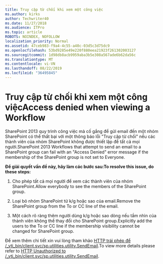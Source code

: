 ```yaml
---
title: Truy cập từ chối khi xem một công việc
ms.author: kirks
author: Techwriter40
ms.date: 11/27/2018
ms.audience: ITPro
ms.topic: article
ROBOTS: NOINDEX, NOFOLLOW
localization_priority: Normal
ms.assetid: 47ceb983-f9a4-4c55-a40c-03d5c3d75dc9
ms.openlocfilehash: 53bd9285e49e220f880eea21923f261302003127
ms.sourcegitcommit: 1d98db8acb9959aba3b5e308a567ade6b62da56c
ms.translationtype: MT
ms.contentlocale: vi-VN
ms.lasthandoff: 08/22/2019
ms.locfileid: "36495845"
---
```

# <a name="access-denied-when-viewing-a-workflow"></a><span data-ttu-id="50ebb-102">Truy cập từ chối khi xem một công việc</span><span class="sxs-lookup"><span data-stu-id="50ebb-102">Access denied when viewing a Workflow</span></span>

<span data-ttu-id="50ebb-103">SharePoint 2013 quy trình công việc mà cố gắng để gửi email đến một nhóm SharePoint có thể thất bại với một thông báo lỗi "Truy cập từ chối" nếu các thành viên của nhóm SharePoint không được thiết lập để tất cả mọi người.</span><span class="sxs-lookup"><span data-stu-id="50ebb-103">SharePoint 2013 Workflows that attempt to send an email to a SharePoint group can fail with an "Access Denied" error message if the membership of the SharePoint group is not set to Everyone.</span></span>
  
 <span data-ttu-id="50ebb-104">**Để giải quyết vấn đề này, hãy làm các bước sau:**</span><span class="sxs-lookup"><span data-stu-id="50ebb-104">**To resolve this issue, do these steps:**</span></span>
  
 1. <span data-ttu-id="50ebb-105">Cho phép tất cả mọi người để xem các thành viên của nhóm SharePoint.</span><span class="sxs-lookup"><span data-stu-id="50ebb-105">Allow everybody to see the members of the SharePoint group.</span></span>
  
 2. <span data-ttu-id="50ebb-106">Loại bỏ nhóm SharePoint từ k/g hoặc sao của email.</span><span class="sxs-lookup"><span data-stu-id="50ebb-106">Remove the SharePoint group from the To or CC line of the email.</span></span>
  
 3. <span data-ttu-id="50ebb-107">Một cách rõ ràng thêm người dùng k/g hoặc sao dòng nếu tầm nhìn của thành viên không thể thay đổi cho SharePoint group.</span><span class="sxs-lookup"><span data-stu-id="50ebb-107">Explicitly add the users to the To or CC line if the membership visibility cannot be changed for SharePoint group.</span></span>
  
<span data-ttu-id="50ebb-108">Để xem thêm chi tiết xin vui lòng tham khảo [HTTP trái phép để /_vti_bin/client.svc/sp.utilities.utility.SendEmail](https://go.microsoft.com/fwlink/?linkid=2044694&amp;clcid=0x409).</span><span class="sxs-lookup"><span data-stu-id="50ebb-108">To view more details please refer to [HTTP Unauthorized to /_vti_bin/client.svc/sp.utilities.utility.SendEmail](https://go.microsoft.com/fwlink/?linkid=2044694&amp;clcid=0x409).</span></span>
  